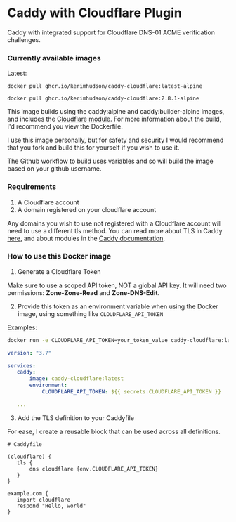 # Caddy with Cloudflare Plugin

Caddy with integrated support for Cloudflare DNS-01 ACME verification challenges.

### Currently available images

Latest:
```
docker pull ghcr.io/kerimhudson/caddy-cloudflare:latest-alpine
```

```
docker pull ghcr.io/kerimhudson/caddy-cloudflare:2.8.1-alpine
```




This image builds using the caddy:alpine and caddy:builder-alpine images, and includes the [Cloudflare module](https://caddyserver.com/docs/modules/dns.providers.cloudflare). For more information about the build, I'd recommend you view the Dockerfile.

I use this image personally, but for safety and security I would recommend that you fork and build this for yourself if you wish to use it. 

The Github workflow to build uses variables and so will build the image based on your github username.

### Requirements

1. A Cloudflare account
2. A domain registered on your cloudflare account

Any domains you wish to use not registered with a Cloudflare account will need to use a different tls method. You can read more about TLS in Caddy [here](https://caddyserver.com/docs/caddyfile/directives/tls), and about modules in the [Caddy documentation](https://caddyserver.com/docs/modules).


### How to use this Docker image

1. Generate a Cloudflare Token

 Make sure to use a scoped API token, NOT a global API key. It will need two permissions: **Zone-Zone-Read** and **Zone-DNS-Edit**.

 2. Provide this token as an environment variable when using the Docker image, using something like `CLOUDFLARE_API_TOKEN`

 Examples:

 ```sh
 docker run -e CLOUDFLARE_API_TOKEN=your_token_value caddy-cloudflare:latest
 ```

 ```yml
 version: "3.7"

 services:
    caddy:
        image: caddy-cloudflare:latest
        environment:
            CLOUDFLARE_API_TOKEN: ${{ secrets.CLOUDFLARE_API_TOKEN }}

    ...
 ```

 3. Add the TLS definition to your Caddyfile

 For ease, I create a reusable block that can be used across all definitions.

 ```
 # Caddyfile 

 (cloudflare) {
    tls {
        dns cloudflare {env.CLOUDFLARE_API_TOKEN}
    }
}

example.com {
    import cloudflare
    respond "Hello, world"
}

 ```